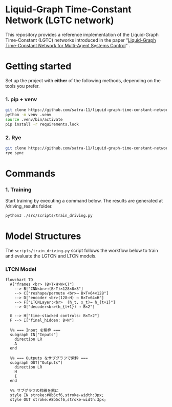# Liquid-Graph Time-Constant Network (LGTC network)
This repository provides a reference implementation of the Liquid-Graph Time-Constant (LGTC) networks introduced in the paper “[Liquid-Graph Time-Constant Network for Multi-Agent Systems Control](https://arxiv.org/pdf/2404.13982)” .

# Getting started
Set up the project with **either** of the following methods, depending on the tools you prefer.
### 1. pip + venv
```bash
git clone https://github.com/satra-11/liquid-graph-time-constant-network .
python -m venv .venv
source .venv/bin/activate
pip install -r requirements.lock
```
### 2. Rye
```bash
git clone https://github.com/satra-11/liquid-graph-time-constant-network .
rye sync
```
# Commands
### 1. Training
Start training by executing a command below. The results are generated at /driving_results folder.
```bash
python3 ./src/scripts/train_driving.py
```

# Model Structures

The `scripts/train_driving.py` script follows the workflow below to train and evaluate the LGTCN and LTCN models.
### LTCN Model
```mermaid
flowchart TD
  A["frames <br> (B×T×H×W×C)"]
    --> B["CNN<br>→(B·T)×128×8×8"]
    --> C["reshape/permute <br>→ B×T×64×128"]
    --> D["encoder <br>(128→H) → B×T×64×H"]
    --> F["LTCNLayer:<br>  (h_t, x_t)→ h_{t+1}"]
    --> G["decoder<br>(h_{t+1}) → B×2"]

  G --> H["time-stacked controls: B×T×2"]
  F --> I["final_hidden: B×N"]

  %% === Input を紫枠 ===
  subgraph IN["Inputs"]
    direction LR
    A
  end

  %% === Outputs をサブグラフで紫枠 ===
  subgraph OUT["Outputs"]
    direction LR
    H
    I
  end

  %% サブグラフの枠線を紫に
  style IN stroke:#8b5cf6,stroke-width:3px;
  style OUT stroke:#8b5cf6,stroke-width:3px;
```

